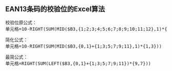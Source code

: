 ## EAN13条码的校验位的Excel算法

<pre name="code" class="Excel">
校验位原公式：
单元格=10-RIGHT(SUM(MID($B3,{1;2;3;4;5;6;7;8;9;10;11;12},1)*{1;3;1;3;1;3;1;3;1;3;1;3}))
</pre>

<pre name="code" class="Excel">
简化公式：
单元格=10-RIGHT(SUM(MID($B3,{0,1}+{1;3;5;7;9;11},1)*{1,3}))
</pre>

<pre name="code" class="Excel">
最简公式：
单元格=RIGHT(SUM(LEFT($B3,{0,1}+{1;3;5;7;9;11})*{9,7}))
</pre>
